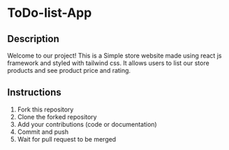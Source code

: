 
# ToDo-list-App

## Description
Welcome to our project! This is a Simple store website made using react js framework and styled with tailwind css. It allows users to list our store products and see product price and rating.

## Instructions
1. Fork this repository
2. Clone the forked repository
3. Add your contributions (code or documentation)
4. Commit and push
5. Wait for pull request to be merged